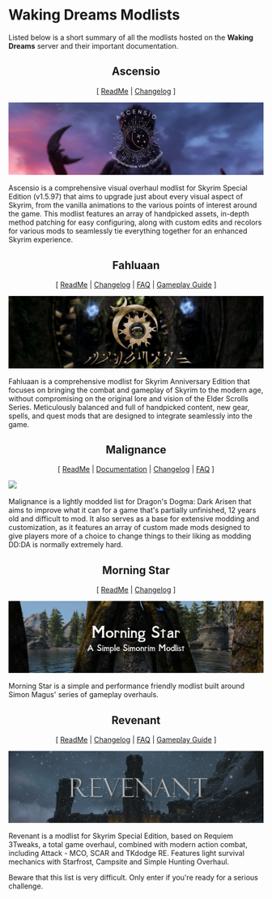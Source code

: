 # Waking Dreams Modlists
Listed below is a short summary of all the modlists hosted on the **Waking Dreams** server and their important documentation.

<div align="center">

## Ascensio
[ [ReadMe](https://github.com/Oghma-Infinium/Ascensio) | [Changelog](https://github.com/Oghma-Infinium/Ascensio/blob/main/CHANGELOG.md) ]
</div>

![](https://raw.githubusercontent.com/Oghma-Infinium/Ascensio/main/Media/Ascensio%20Header.png)

Ascensio is a comprehensive visual overhaul modlist for Skyrim Special Edition (v1.5.97) that aims to upgrade just about every visual aspect of Skyrim, from the vanilla animations to the various points of interest around the game. This modlist features an array of handpicked assets, in-depth method patching for easy configuring, along with custom edits and recolors for various mods to seamlessly tie everything together for an enhanced Skyrim experience.


<div align="center">

## Fahluaan
[ [ReadMe](https://github.com/Oghma-Infinium/Fahluaan) | [Changelog](https://github.com/Oghma-Infinium/Fahluaan/blob/main/CHANGELOG.md) | [FAQ](https://github.com/Oghma-Infinium/Fahluaan/blob/main/Documentation/FAQ.md) | [Gameplay Guide](https://github.com/Oghma-Infinium/Fahluaan/blob/main/GAMEPLAY.md) ]
</div>

![](https://raw.githubusercontent.com/Oghma-Infinium/Fahluaan/main/images/NexusHeader.png)

Fahluaan is a comprehensive modlist for Skyrim Anniversary Edition that focuses on bringing the combat and gameplay of Skyrim to the modern age, without compromising on the original lore and vision of the Elder Scrolls Series. Meticulously balanced and full of handpicked content, new gear, spells, and quest mods that are designed to integrate seamlessly into the game.

<div align="center">

## Malignance
[ [ReadMe](https://github.com/Oghma-Infinium/Malignance/blob/main/README.md) | [Documentation](https://github.com/Oghma-Infinium/Malignance/blob/main/Documentation) | [Changelog](https://github.com/Oghma-Infinium/Malignance/blob/main/CHANGELOG.md") | [FAQ](https://github.com/Oghma-Infinium/Malignance/blob/main/Documentation/FAQ.md) ]
</div>

![](https://i.imgur.com/FxdAIzS.png)

Malignance is a lightly modded list for Dragon's Dogma: Dark Arisen that aims to improve what it can for a game that's partially unfinished, 12 years old and difficult to mod. It also serves as a base for extensive modding and customization, as it features an array of custom made mods designed to give players more of a choice to change things to their liking as modding DD:DA is normally extremely hard.

<div align="center">

## Morning Star
[ [ReadMe](https://github.com/Oghma-Infinium/Morning-Star) | [Changelog](https://github.com/Oghma-Infinium/Morning-Star/blob/main/CHANGELOG.md) ]
</div>

![](https://raw.githubusercontent.com/Oghma-Infinium/Morning-Star/main/images/Header.png)

Morning Star is a simple and performance friendly modlist built around Simon Magus' series of gameplay overhauls.

<div align="center">

## Revenant
[ [ReadMe](https://github.com/Oghma-Infinium/Revenant) | [Changelog](https://github.com/Oghma-Infinium/Revenant/blob/main/CHANGELOG.md) | [FAQ](https://github.com/Oghma-Infinium/Revenant/blob/main/Documentation/FAQ.md) | [Gameplay Guide](https://github.com/Oghma-Infinium/Revenant/blob/main/Documentation/GAMEPLAY.md) ]
</div>

![](https://raw.githubusercontent.com/Oghma-Infinium/Revenant/main/images/header.png)

Revenant is a modlist for Skyrim Special Edition, based on Requiem 3Tweaks, a total game overhaul, combined with modern action combat, including Attack - MCO, SCAR and TKdodge RE. Features light survival mechanics with Starfrost, Campsite and Simple Hunting Overhaul.

Beware that this list is very difficult. Only enter if you're ready for a serious challenge.